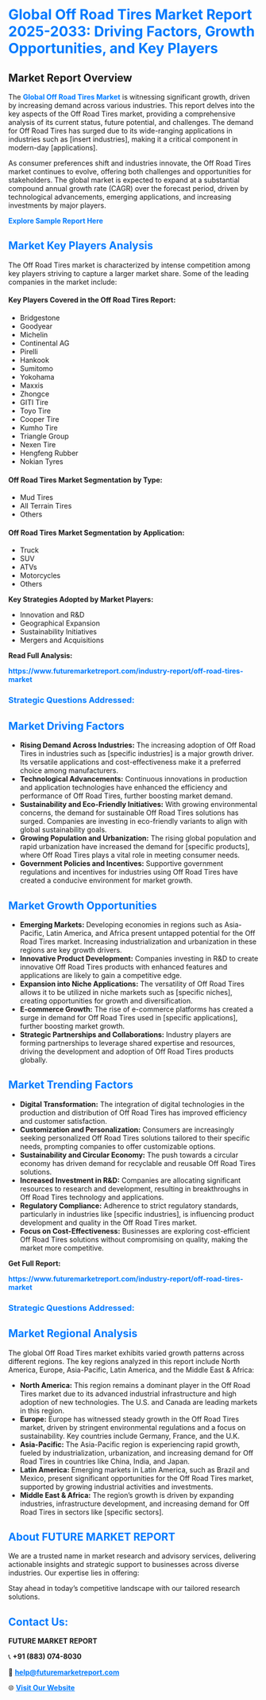 <h1 style="color: #007BFF;">Global Off Road Tires Market Report 2025-2033: Driving Factors, Growth Opportunities, and Key Players</h1>

<section id="overview">
<h2>Market Report Overview</h2>
<p>The <a href="https://www.futuremarketreport.com/industry-report/off-road-tires-market" style="color: #007BFF; text-decoration: none;"><strong>Global Off Road Tires Market</strong></a> is witnessing significant growth, driven by increasing demand across various industries. This report delves into the key aspects of the Off Road Tires market, providing a comprehensive analysis of its current status, future potential, and challenges. The demand for Off Road Tires has surged due to its wide-ranging applications in industries such as [insert industries], making it a critical component in modern-day [applications].</p>
<p>As consumer preferences shift and industries innovate, the Off Road Tires market continues to evolve, offering both challenges and opportunities for stakeholders. The global market is expected to expand at a substantial compound annual growth rate (CAGR) over the forecast period, driven by technological advancements, emerging applications, and increasing investments by major players.</p>
</section>

<section id="overview">
<p><a href="https://www.futuremarketreport.com/request-sample/reportId=83371" style="color: #007BFF; text-decoration: none;"><strong>Explore Sample Report Here</strong></a></p>
</section>

<section id="key-players">
<h2 style="color: #007BFF;">Market Key Players Analysis</h2>
<p>The Off Road Tires market is characterized by intense competition among key players striving to capture a larger market share. Some of the leading companies in the market include:</p>
<h4>Key Players Covered in the Off Road Tires Report:</h4>
<ul><li>Bridgestone</li><li>Goodyear</li><li>Michelin</li><li>Continental AG</li><li>Pirelli</li><li>Hankook</li><li>Sumitomo</li><li>Yokohama</li><li>Maxxis</li><li>Zhongce</li><li>GITI Tire</li><li>Toyo Tire</li><li>Cooper Tire</li><li>Kumho Tire</li><li>Triangle Group</li><li>Nexen Tire</li><li>Hengfeng Rubber</li><li>Nokian Tyres</li></ul>
<h4>Off Road Tires Market Segmentation by Type:</h4>
<ul><li>Mud Tires</li><li>All Terrain Tires</li><li>Others</li></ul>

<h4>Off Road Tires Market Segmentation by Application:</h4>
<ul><li>Truck</li><li>SUV</li><li>ATVs</li><li>Motorcycles</li><li>Others</li></ul>
<p><strong>Key Strategies Adopted by Market Players:</strong></p>
<ul>
<li>Innovation and R&D</li>
<li>Geographical Expansion</li>
<li>Sustainability Initiatives</li>
<li>Mergers and Acquisitions</li>
</ul>
</section>

<section>
<p><strong>Read Full Analysis: </strong></p><a href="https://www.futuremarketreport.com/industry-report/off-road-tires-market" style="color: #007BFF; text-decoration: none;"><strong>https://www.futuremarketreport.com/industry-report/off-road-tires-market</strong></a>
<h3 style="color: #007BFF;">Strategic Questions Addressed:</h3>
</section>

<section id="driving-factors">
<h2 style="color: #007BFF;">Market Driving Factors</h2>
<ul>
<li><strong>Rising Demand Across Industries:</strong> The increasing adoption of Off Road Tires in industries such as [specific industries] is a major growth driver. Its versatile applications and cost-effectiveness make it a preferred choice among manufacturers.</li>
<li><strong>Technological Advancements:</strong> Continuous innovations in production and application technologies have enhanced the efficiency and performance of Off Road Tires, further boosting market demand.</li>
<li><strong>Sustainability and Eco-Friendly Initiatives:</strong> With growing environmental concerns, the demand for sustainable Off Road Tires solutions has surged. Companies are investing in eco-friendly variants to align with global sustainability goals.</li>
<li><strong>Growing Population and Urbanization:</strong> The rising global population and rapid urbanization have increased the demand for [specific products], where Off Road Tires plays a vital role in meeting consumer needs.</li>
<li><strong>Government Policies and Incentives:</strong> Supportive government regulations and incentives for industries using Off Road Tires have created a conducive environment for market growth.</li>
</ul>
</section>

<section id="growth-opportunities">
<h2 style="color: #007BFF;">Market Growth Opportunities</h2>
<ul>
<li><strong>Emerging Markets:</strong> Developing economies in regions such as Asia-Pacific, Latin America, and Africa present untapped potential for the Off Road Tires market. Increasing industrialization and urbanization in these regions are key growth drivers.</li>
<li><strong>Innovative Product Development:</strong> Companies investing in R&D to create innovative Off Road Tires products with enhanced features and applications are likely to gain a competitive edge.</li>
<li><strong>Expansion into Niche Applications:</strong> The versatility of Off Road Tires allows it to be utilized in niche markets such as [specific niches], creating opportunities for growth and diversification.</li>
<li><strong>E-commerce Growth:</strong> The rise of e-commerce platforms has created a surge in demand for Off Road Tires used in [specific applications], further boosting market growth.</li>
<li><strong>Strategic Partnerships and Collaborations:</strong> Industry players are forming partnerships to leverage shared expertise and resources, driving the development and adoption of Off Road Tires products globally.</li>
</ul>
</section>

<section id="trending-factors">
<h2 style="color: #007BFF;">Market Trending Factors</h2>
<ul>
<li><strong>Digital Transformation:</strong> The integration of digital technologies in the production and distribution of Off Road Tires has improved efficiency and customer satisfaction.</li>
<li><strong>Customization and Personalization:</strong> Consumers are increasingly seeking personalized Off Road Tires solutions tailored to their specific needs, prompting companies to offer customizable options.</li>
<li><strong>Sustainability and Circular Economy:</strong> The push towards a circular economy has driven demand for recyclable and reusable Off Road Tires solutions.</li>
<li><strong>Increased Investment in R&D:</strong> Companies are allocating significant resources to research and development, resulting in breakthroughs in Off Road Tires technology and applications.</li>
<li><strong>Regulatory Compliance:</strong> Adherence to strict regulatory standards, particularly in industries like [specific industries], is influencing product development and quality in the Off Road Tires market.</li>
<li><strong>Focus on Cost-Effectiveness:</strong> Businesses are exploring cost-efficient Off Road Tires solutions without compromising on quality, making the market more competitive.</li>
</ul>
</section>

<section>
<p><strong>Get Full Report: </strong></p><a href="https://www.futuremarketreport.com/industry-report/off-road-tires-market" style="color: #007BFF; text-decoration: none;"><strong>https://www.futuremarketreport.com/industry-report/off-road-tires-market</strong></a>
<h3 style="color: #007BFF;">Strategic Questions Addressed:</h3>
</section>


<section id="regional-analysis">
<h2 style="color: #007BFF;">Market Regional Analysis</h2>
<p>The global Off Road Tires market exhibits varied growth patterns across different regions. The key regions analyzed in this report include North America, Europe, Asia-Pacific, Latin America, and the Middle East & Africa:</p>
<ul>
<li><strong>North America:</strong> This region remains a dominant player in the Off Road Tires market due to its advanced industrial infrastructure and high adoption of new technologies. The U.S. and Canada are leading markets in this region.</li>
<li><strong>Europe:</strong> Europe has witnessed steady growth in the Off Road Tires market, driven by stringent environmental regulations and a focus on sustainability. Key countries include Germany, France, and the U.K.</li>
<li><strong>Asia-Pacific:</strong> The Asia-Pacific region is experiencing rapid growth, fueled by industrialization, urbanization, and increasing demand for Off Road Tires in countries like China, India, and Japan.</li>
<li><strong>Latin America:</strong> Emerging markets in Latin America, such as Brazil and Mexico, present significant opportunities for the Off Road Tires market, supported by growing industrial activities and investments.</li>
<li><strong>Middle East & Africa:</strong> The region’s growth is driven by expanding industries, infrastructure development, and increasing demand for Off Road Tires in sectors like [specific sectors].</li>
</ul>
</section>

<footer>
<h2 style="color: #007BFF;">About FUTURE MARKET REPORT</h2>
<p>We are a trusted name in market research and advisory services, delivering actionable insights and strategic support to businesses across diverse industries. Our expertise lies in offering:</p>

<p>Stay ahead in today’s competitive landscape with our tailored research solutions.</p>

<h2 style="color: #007BFF;">Contact Us:</h2>
<p><strong>FUTURE MARKET REPORT</strong></p>
<p>📞 <strong>+91 (883) 074-8030</strong></p>
<p>📧 <strong><a href="mailto:help@futuremarketreport.com" style="color: #007BFF;">help@futuremarketreport.com</a></strong></p>
<p>🌐 <strong><a href="https://www.futuremarketreport.com/" style="color: #007BFF;">Visit Our Website</a></strong></p>
</footer>